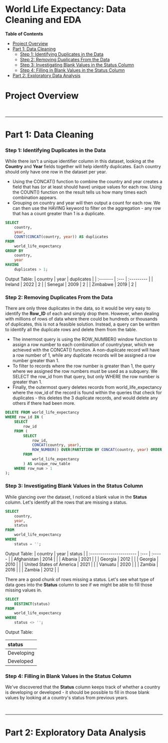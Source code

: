 # World Life Expectancy: Data Cleaning and EDA

**Table of Contents**

-   [Project Overview](#project-overview)
-   [Part 1: Data Cleaning](#part-1-data-cleaning)
    - [Step 1: Identifying Duplicates in the Data](#step-1-identifying-duplicates-in-the-data)
    - [Step 2: Removing Duplicates From the Data](#step-2-removing-duplicates-from-the-data)
    - [Step 3: Investigating Blank Values in the Status Column](#step-3-investigating-blank-values-in-the-status-column)
    - [Step 4: Filling in Blank Values in the Status Column](#step-4-filling-in-blank-values-in-the-status-column)
-   [Part 2: Exploratory Data Analysis](#part-2-exploratory-data-analysis)


# Project Overview



<br>

------------------------------------------------------------------------

# Part 1: Data Cleaning

### Step 1: Identifying Duplicates in the Data
While there isn't a unique identifier column in this dataset, looking at the **Country** and **Year** fields together will help identify duplicates. Each country should only have one row in the dataset per year.
- Using the CONCAT() function to combine the country and year creates a field that has (or at least should have) unique values for each row. Using the COUNT() function on the result tells us how many times each combination appears.
- Grouping on country and year will then output a count for each row. We can then use the HAVING keyword to filter on the aggregation - any row that has a count greater than 1 is a duplicate.

``` SQL
SELECT 
    country, 
    year,
    COUNT(CONCAT(country, year)) AS duplicates
FROM 
    world_life_expectancy
GROUP BY
    country, 
    year
HAVING 
    duplicates > 1;
 ```
    
Output Table:
| country  | year | duplicates |
| :------- | :--- | :--------- |
| Ireland  | 2022 | 2          |
| Senegal  | 2009 | 2          |
| Zimbabwe | 2019 | 2          |



### Step 2: Removing Duplicates From the Data
There are only three duplicates in the data, so it would be very easy to identify the **Row_ID** of each and simply drop them. However, when dealing with millions of rows of data where there could be hundreds or thousands of duplicates, this is not a feasible solution. Instead, a query can be written to identify all the duplicate rows and delete them from the table.
- The innermost query is using the ROW_NUMBER() window function to assign a row number to each combination of country/year, which we achieved with the CONCAT() function. A non-duplicate record will have a row number of 1, while any duplicate records will be assigned a row number greater than 1.
- To filter to records where the row number is greater than 1, the query where we assigned the row numbers must be used as a subquery. We SELECT the row_id from that query, but only WHERE the row number is greater than 1.
- Finally, the outermost query deletes records from world_life_expectancy where the row_id of the record is found within the queries that check for duplicates - this deletes the 3 duplicate records, and would delete any others if there had been more.

``` SQL
DELETE FROM world_life_expectancy
WHERE row_id IN (
    SELECT 
        row_id
    FROM (
        SELECT
            row_id,
            CONCAT(country, year),
            ROW_NUMBER() OVER(PARTITION BY CONCAT(country, year) ORDER BY CONCAT(country, year)) AS row_num
        FROM 
            world_life_expectancy
        ) AS unique_row_table
    WHERE row_num > 1
);
```

### Step 3: Investigating Blank Values in the Status Column
While glancing over the dataset, I noticed a blank value in the **Status** column. Let's identify all the rows that are missing a status.

``` SQL
SELECT 
    country,
    year,
    status
FROM 
    world_life_expectancy
WHERE 
    status = '';
```

Output Table:
| country                  | year | status |
| :----------------------- | :--- | :----- |
| Afghanistan              | 2014 |        |
| Albania                  | 2021 |        |
| Georgia                  | 2012 |        |
| Georgia                  | 2010 |        |
| United States of America | 2021 |        |
| Vanuatu                  | 2020 |        |
| Zambia                   | 2016 |        |
| Zambia                   | 2012 |        |

There are a good chunk of rows missing a status. Let's see what type of data goes into the **Status** column to see if we might be able to fill those missing values in.

``` SQL
SELECT
    DISTINCT(status)
FROM 
    world_life_expectancy
WHERE 
    status <> '';
```

Output Table:

| status     |
| :--------- |
| Developing |
| Developed  |

### Step 4: Filling in Blank Values in the Status Column

We've discovered that the **Status** column keeps track of whether a country is developing or developed - it should be possible to fill in those blank values by looking at a country's status from previous years.

<br>

------------------------------------------------------------------------

# Part 2: Exploratory Data Analysis
